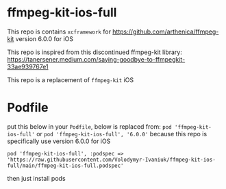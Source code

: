 # ffmpeg-kit-ios-full
This repo is contains `xcframework` for https://github.com/arthenica/ffmpeg-kit version 6.0.0 for iOS

This repo is inspired from this discontinued ffmpeg-kit library: https://tanersener.medium.com/saying-goodbye-to-ffmpegkit-33ae939767e1

This repo is a replacement of `ffmpeg-kit` iOS

# Podfile

put this below in your `Podfile`, 
below is replaced from: `pod 'ffmpeg-kit-ios-full'` or `pod 'ffmpeg-kit-ios-full', '6.0.0'` because this repo is specifically use version 6.0.0 for iOS
```
pod 'ffmpeg-kit-ios-full', :podspec => 'https://raw.githubusercontent.com/Volodymyr-Ivaniuk/ffmpeg-kit-ios-full/main/ffmpeg-kit-ios-full.podspec'
```

then just install pods
